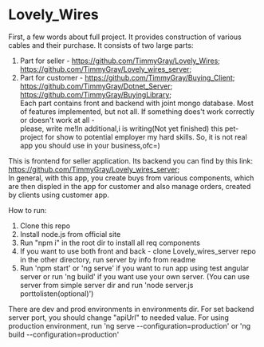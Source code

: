 # Lovely_Wires
First, a few words about full project. It provides construction of various cables and their purchase. It consists of two large parts:   
1) Part for seller - https://github.com/TimmyGray/Lovely_Wires; https://github.com/TimmyGray/Lovely_wires_server;  
2) Part for customer - https://github.com/TimmyGray/Buying_Client; https://github.com/TimmyGray/Dotnet_Server; https://github.com/TimmyGray/BuyingLibrary;  
Each part contains front and backend with joint mongo database. Most of features implemented, but not all. If something does't work correctly or doesn't work at all -  
please, write me!In additional,i is writing(Not yet finished) this pet-project for show to potential employer my hard skills. So, it is not real app you should use in your business,ofc=)  

This is frontend for seller application. Its backend you can find by this link: https://github.com/TimmyGray/Lovely_wires_server;  
In general, with this app, you create buys from various components, which are then displed in the app for customer and also manage orders, created by clients using customer app.  

How to run:  
1) Clone this repo  
2) Install node.js from official site  
3) Run "npm i" in the root dir to install all req components  
4) If you want to use both front and back - clone Lovely_wires_server repo in the other directory, run server by info from readme  
5) Run 'npm start' or 'ng serve' if you want to run app using test angular server or run 'ng build' if you want use your own server. (You can use server from simple server dir and run 'node server.js porttolisten(optional)')  

There are dev and prod environments in environments dir. For set backend server port, you should change "apiUrl" to needed value. For using production environment, run 'ng serve --configuration=production' 
or 'ng build --configuration=production'
